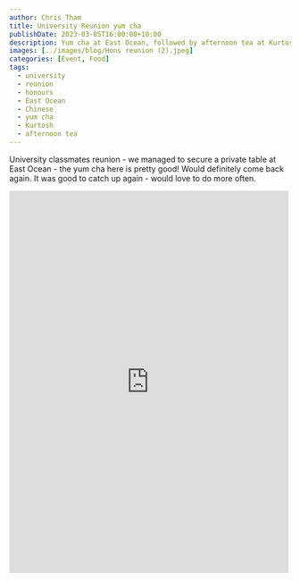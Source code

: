 ```yaml
---
author: Chris Tham
title: University Reunion yum cha
publishDate: 2023-03-05T16:00:00+10:00
description: Yum cha at East Ocean, followed by afternoon tea at Kurtosh
images: [../images/blog/Hons reunion (2).jpeg]
categories: [Event, Food]
tags:
  - university
  - reunion
  - honours
  - East Ocean
  - Chinese
  - yum cha
  - Kurtosh
  - afternoon tea
---
```


University classmates reunion - we managed to secure a private table at East Ocean - the yum cha here is pretty good! Would definitely come back again. It was good to catch up again - would love to do more often.

<iframe src="https://www.facebook.com/plugins/post.php?href=https%3A%2F%2Fwww.facebook.com%2Fchris1.tham%2Fposts%2Fpfbid02eXzsGdFmJ2z5CZJGHgVWkMvsgLHvNfQvX2CDufJDQ4VKiSJHYQoLrbP3n4Mt2QxJl&show_text=true&width=500" width="500" height="684" style="border:none;overflow:hidden" scrolling="no" frameborder="0" allowfullscreen="true" allow="autoplay; clipboard-write; encrypted-media; picture-in-picture; web-share"></iframe>
